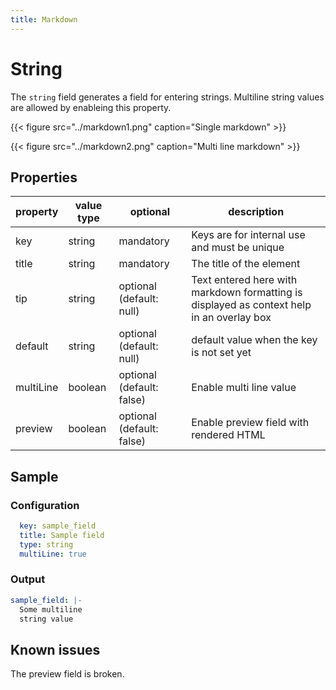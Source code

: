 ```yaml
---
title: Markdown
---
```


# String

The `string` field generates a field for entering strings. Multiline string
values are allowed by enableing this property.

{{< figure src="../markdown1.png" caption="Single markdown" >}}

{{< figure src="../markdown2.png" caption="Multi line markdown" >}}

## Properties

| property  | value type | optional                  | description                                                                               |
|-----------|------------|---------------------------|-------------------------------------------------------------------------------------------|
| key       | string     | mandatory                 | Keys are for internal use and must be unique                                              |
| title     | string     | mandatory                 | The title of the element                                                                  |
| tip       | string     | optional (default: null)  | Text entered here with markdown formatting is displayed as context help in an overlay box |
| default   | string     | optional (default: null)  | default value when the key is not set yet                                                 |
| multiLine | boolean    | optional (default: false) | Enable multi line value                                                                   |
| preview   | boolean    | optional (default: false) | Enable preview field with rendered HTML                                                   |

## Sample

### Configuration

```yaml
  key: sample_field
  title: Sample field
  type: string
  multiLine: true
```

### Output

```yaml
sample_field: |-
  Some multiline
  string value
```

## Known issues

The preview field is broken.

